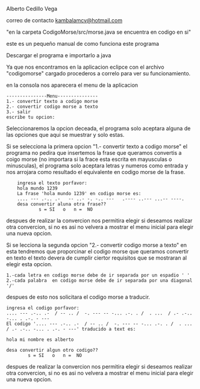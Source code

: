 Alberto Cedillo Vega

correo de contacto kambalamcv@hotmail.com

"en la carpeta CodigoMorse/src/morse.java se encuentra en codigo en si"

este es un pequeño manual de como funciona este programa

Descargar el programa e importarlo a java


Ya que nos encontramos en la aplicacion eclipce con el archivo "codigomorse" cargado procederos a correlo para ver su funcionamiento.

en la consola nos aparecera el menu de la aplicacion 


	---------------Menu---------------
	1.- convertir texto a codigo morse
	2.- convertir codigo morse a texto
	3.- salir
	escribe tu opcion:


Seleccionaremos la opcion deceada, el programa solo aceptara alguna de las opciones que aqui se muestrar y solo estas.


Si se selecciona la primera opcion  "1.- convertir texto a codigo morse" el programa no pedira que insertemos la frase que queramos convertis a coigo morse (no importara
si la frace esta escrita en mayusculas o minusculas), el programa solo aceptara letras y numeros como entrada y nos arrojara como resultado el equivalente en codigo morse 
de la frase.
		

		ingresa el texto porfavor: 
		hola mundo 1239
		La frase 'hola mundo 1239' en codigo morse es:  
		.... --- .-.. .-   -- ..- -. -.. ---   .---- ..--- ...-- ----. 
		desa convertir aluna otra frase??
     			s = SI   o   n =  NO 


despues de realizar la convercion nos permitira elegir si deseamos realizar otra convercion, si no es asi no velvera a mostrar el menu inicial para elegir una nueva 
opcion.


Si se lecciona la segunda opcion  "2.- convertir codigo morse a texto" en esta tendremos que proporcinar el codigo morse que queramos convertir en texto el texto 
devera de cumplir ciertor requisitos que se mostraran al elegir esta opcion.

	1.-cada letra en codigo morse debe de ir separada por un espadio ' '
	2.-cada palabra  en codigo morse debe de ir separada por una diagonal '/'

despues de esto nos solicitara el codigo morse a traducir.
		
	ingresa el codigo porfavor:
	.... --- .-.. .-  / -- .. /  -. --- -- -... .-. . /  . ...  / .- .-.. -... . .-. - ---
	El codigo '.... --- .-.. .-  / -- .. /  -. --- -- -... .-. . /  . ...  / .- .-.. -... . .-. - ---' traducido a text es:  
	
	hola mi nombre es alberto
        
	desa convertir algun otro codigo??
     		s = SI   o   n =  NO 


despues de realizar la convercion nos permitira elegir si deseamos realizar otra convercion, si no es asi no velvera a mostrar el menu inicial para elegir una nueva 
opcion.

 
